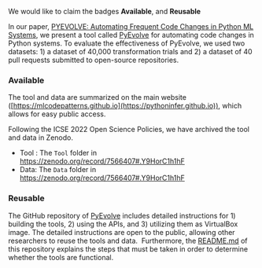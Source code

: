 We would like to claim the badges **Available**, and **Reusable**

In our paper, [PYEVOLVE: Automating Frequent Code Changes in Python ML Systems](https://danny.cs.colorado.edu/papers/PyEvolve_ICSE2023.pdf), we present a tool called [PyEvolve](https://github.com/maldil/PyEvolve) for automating code changes in Python systems. To evaluate the effectiveness of PyEvolve, we used two datasets: 1) a dataset of 40,000 transformation trials and 2) a dataset of 40 pull requests submitted to open-source repositories. 

### **Available**

The tool and data are summarized on the main website ([https://mlcodepatterns.github.io](https://pythoninfer.github.io)), which allows for easy public access.

Following the ICSE 2022 Open Science Policies, we have archived the tool and data in Zenodo.

* Tool : The `Tool` folder in https://zenodo.org/record/7566407#.Y9HorC1h1hF
* Data: The `Data` folder in https://zenodo.org/record/7566407#.Y9HorC1h1hF

### **Reusable**
The GitHub repository of [PyEvolve](https://github.com/maldil/PyEvolve) includes detailed instructions for 1) building the tools, 2) using the APIs, and 3) utilizing them as VirtualBox image. The detailed instructions are open to the public, allowing other researchers to reuse the tools and data.  Furthermore, the [README.md](https://github.com/maldil/ICSE2023_PyEvolve_Artifacts/blob/master/README.md) of this repository explains the steps that must be taken in order to determine whether the tools are functional. 


